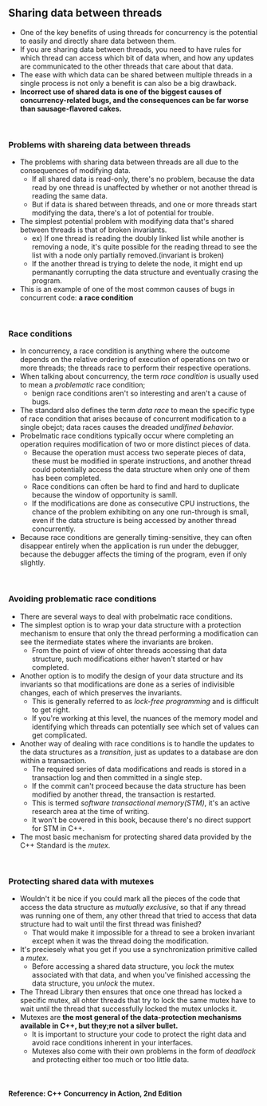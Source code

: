 ## Sharing data between threads
* One of the key benefits of using threads for concurrency is the potential to easily and directly share data between them.
* If you are sharing data between threads, you need to have rules for which thread can access which bit of data when, and how any updates are communicated to the other threads that care about that data.
* The ease with which data can be shared between multiple threads in a single process is not only a benefit is can also be a big drawback.
* __Incorrect use of shared data is one of the biggest causes of concurrency-related bugs, and the consequences can be far worse than sausage-flavored cakes.__

</br>

### Problems with shareing data between threads
* The problems with sharing data between threads are all due to the consequences of modifying data.
    * If all shared data is read-only, there's no problem, because the data read by one thread is unaffected by whether or not another thread is reading the same data.
    * But if data is shared between threads, and one or more threads start modifying the data, there's a lot of potential for trouble.
* The simplest potential problem with modifying data that's shared between threads is that of broken invariants.
    * ex) If one thread is reading the doubly linked list while another is removing a node, it's quite possible for the reading thread to see the list with a node only partially removed.(invariant is broken)
    * If the another thread is trying to delete the node, it might end up permanantly corrupting the data structure and eventually crasing the program.
* This is an example of one of the most common causes of bugs in concurrent code: __a race condition__

</br>

### Race conditions
* In concurrency, a race condition is anything where the outcome depends on the relative ordering of execution of operations on two or more threads; the threads race to perform their respective operations.
* When talking about concurrency, the term _race condition_ is usually used to mean a _problematic_ race condition;
    * benign race conditions aren't so interesting and aren't a cause of bugs.
* The standard also defines the term _data race_ to mean the specific type of race condition that arises because of concurrent modification to a single obejct; data races causes the dreaded _undifined behavior._
* Probelmatic race conditions typically occur where completing an operation requires modification of two or more distinct pieces of data.
    * Because the operation must access two seperate pieces of data, these must be modified in sperate instructions, and another thread could potentially access the data structure when only one of them has been completed.
    * Race conditions can often be hard to find and hard to duplicate because the window of opportunity is samll.
    * If the modifications are done as consecutive CPU instructions, the chance of the problem exhibiting on any one run-through is small, even if the data structure is being accessed by another thread concurrently.
* Because race conditions are generally timing-sensitive, they can often disappear entirely when the application is run under the debugger, because the debugger affects the timing of the program, even if only slightly.

</br>

### Avoiding problematic race conditions
* There are several ways to deal with probelmatic race conditions.
* The simplest option is to wrap your data structure with a protection mechanism to ensure that only the thread performing a modification can see the itermediate states where the invariants are broken.
    * From the point of view of ohter threads accessing that data structure, such modifications either haven't started or hav completed.
* Another option is to modify the design of your data structure and its invariants so that modifications are done as a series of indivisible changes, each of which preserves the invariants.
    * This is generally referred to as _lock-free programming_ and is difficult to get right.
    * If you're working at this level, the nuances of the memory model and identifying which threads can potentially see which set of values can get complicated.
* Another way of dealing with race conditions is to handle the updates to the data structures as a _transition_, just as updates to a database are don within a transaction.
    * The required series of data modifications and reads is stored in a transaction log and then committed in a single step.
    * If the commit can't proceed because the data structure has been modified by another thread, the transaction is restarted.
    * This is termed _software transactional memory(STM)_, it's an active research area at the time of writing.
    * It won't be covered in this book, because there's no direct support for STM in C++.
* The most basic mechanism for protecting shared data provided by the C++ Standard is the _mutex_.

</br>

### Protecting shared data with mutexes
* Wouldn't it be nice if you could mark all the pieces of the code that access the data structure as _mutually exclusive_, so that if any thread was running one of them, any other thread that tried to access that data structure had to wait until the first thread was finished?
    * That would make it impossible for a thread to see a broken invariant except when it was the thread doing the modification.
* It's preciesely what you get if you use a synchronization primitive called a _mutex_.
    * Before accessing a shared data structure, you _lock_ the mutex associated with that data, and when you've finished accessing the data structure, you _unlock_ the mutex.
* The Thread Library then ensures that once one thread has locked a specific mutex, all ohter threads that try to lock the same mutex have to wait until the thread that successfully locked the mutex unlocks it.
* Mutexes are __the most general of the data-protection mechanisms available in C++, but they;re not a silver bullet.__
    * It is important to structure your code to protect the right data and avoid race conditions inherent in your interfaces.
    * Mutexes also come with their own problems in the form of _deadlock_ and protecting either too much or too little data.

</br>

#### Reference: C++ Concurrency in Action, 2nd Edition